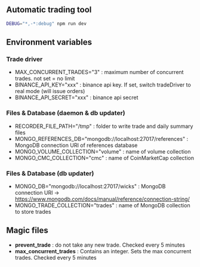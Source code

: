 ## Automatic trading tool

```bash
DEBUG="*,-*:debug" npm run dev
```

## Environment variables

### Trade driver

- MAX_CONCURRENT_TRADES="3" : maximum number of concurrent trades. not set = no limit
- BINANCE_API_KEY="xxx" : binance api key. If set, switch tradeDriver to real mode (will issue orders)
- BINANCE_API_SECRET="xxx" : binance api secret

### Files & Database (daemon & db updater)

- RECORDER_FILE_PATH="/tmp" : folder to write trade and daily summary files
- MONGO_REFERENCES_DB="mongodb://localhost:27017/references" : MongoDB connection URI of references database
- MONGO_VOLUME_COLLECTION="volume" : name of volume collection
- MONGO_CMC_COLLECTION="cmc" : name of CoinMarketCap collection

### Files & Database (db updater)

- MONGO_DB="mongodb://localhost:27017/wicks" : MongoDB connection URI -> https://www.mongodb.com/docs/manual/reference/connection-string/
- MONGO_TRADE_COLLECTION="trades" : name of MongoDB collection to store trades

## Magic files

- **prevent_trade** : do not take any new trade. Checked every 5 minutes
- **max_concurrent_trades** : Contains an integer. Sets the max concurrent trades. Checked every 5 minutes
